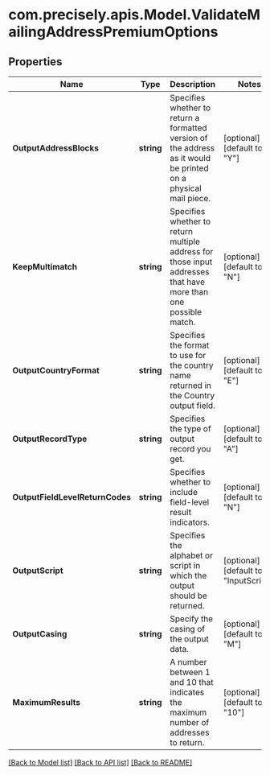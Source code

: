 
# com.precisely.apis.Model.ValidateMailingAddressPremiumOptions

## Properties

Name | Type | Description | Notes
------------ | ------------- | ------------- | -------------
**OutputAddressBlocks** | **string** | Specifies whether to return a formatted version of the address as it would be printed on a physical mail piece. | [optional] [default to "Y"]
**KeepMultimatch** | **string** | Specifies whether to return multiple address for those input addresses that have more than one possible match. | [optional] [default to "N"]
**OutputCountryFormat** | **string** | Specifies the format to use for the country name returned in the Country output field. | [optional] [default to "E"]
**OutputRecordType** | **string** | Specifies the type of output record you get. | [optional] [default to "A"]
**OutputFieldLevelReturnCodes** | **string** | Specifies whether to include field-level result indicators. | [optional] [default to "N"]
**OutputScript** | **string** | Specifies the alphabet or script in which the output should be returned. | [optional] [default to "InputScript"]
**OutputCasing** | **string** | Specify the casing of the output data. | [optional] [default to "M"]
**MaximumResults** | **string** | A number between 1 and 10 that indicates the maximum number of addresses to return. | [optional] [default to "10"]

[[Back to Model list]](../README.md#documentation-for-models)
[[Back to API list]](../README.md#documentation-for-api-endpoints)
[[Back to README]](../README.md)

